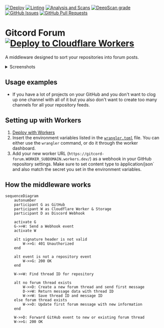 [![Deploy](https://img.shields.io/github/workflow/status/biaw/gitcord-forum/Build%20and%20publish?label=build)](https://github.com/biaw/gitcord-forum/actions/workflows/build-and-publish.yml)
[![Linting](https://img.shields.io/github/workflow/status/biaw/gitcord-forum/Linting?label=quality)](https://github.com/biaw/gitcord-forum/actions/workflows/linting.yml)
[![Analysis and Scans](https://img.shields.io/github/workflow/status/biaw/gitcord-forum/Analysis%20and%20Scans?label=scan)](https://github.com/biaw/gitcord-forum/actions/workflows/analysis-and-scans.yml)
[![DeepScan grade](https://deepscan.io/api/teams/16173/projects/23243/branches/698660/badge/grade.svg)](https://deepscan.io/dashboard#view=project&tid=16173&pid=23243&bid=698660)
[![GitHub Issues](https://img.shields.io/github/issues-raw/biaw/gitcord-forum.svg)](https://github.com/biaw/gitcord-forum/issues)
[![GitHub Pull Requests](https://img.shields.io/github/issues-pr-raw/biaw/gitcord-forum.svg)](https://github.com/biaw/gitcord-forum/pulls)

# Gitcord Forum [![Deploy to Cloudflare Workers](https://deploy.workers.cloudflare.com/button)](https://deploy.workers.cloudflare.com/?url=https://github.com/biaw/gitcord-forum)

A middleware designed to sort your repositories into forum posts.

<details>
  <summary>Screenshots</summary>

  <!-- insert screenshots -->
</details>

## Usage examples

* If you have a lot of projects on your GitHub and you don't want to clog up one channel with all of it but you also don't want to create too many channels for all your repository feeds.

## Setting up with Workers

1. [Deploy with Workers](https://deploy.workers.cloudflare.com/?url=https://github.com/biaw/gitcord-forum)
2. Insert the environment variables listed in the [`wrangler.toml`](https://github.com/biaw/gitcord-forum/blob/main/wrangler.toml) file. You can either use the `wrangler` command, or do it through the worker dashboard.
3. Add your new worker URL (`https://gitcord-forum.WORKER_SUBDOMAIN.workers.dev/`) as a webhook in your GitHub repository settings. Make sure to set content type to àpplication/json` and also match the secret you set in the environment variables.

## How the middleware works

```mermaid
sequenceDiagram
    autonumber
    participant G as GitHub
    participant W as Cloudflare Worker & Storage
    participant D as Discord Webhook

    activate G
    G->>W: Send a Webhook event
    activate W

    alt signature header is not valid
        W->>G: 401 Unauthorized
    end

    alt event is not a repository event
        W->>G: 200 OK
    end

    W->>W: Find thread ID for repository

    alt no forum thread exists
        W->>D: Create a new forum thread and send first message
        D->>W: Return message data with thread ID
        W->>W: Save thread ID and message ID
    else forum thread exists
        W->>D: Update first forum message with new information
    end

    W->>D: Forward GitHub event to new or existing forum thread
    W->>G: 200 OK
```
